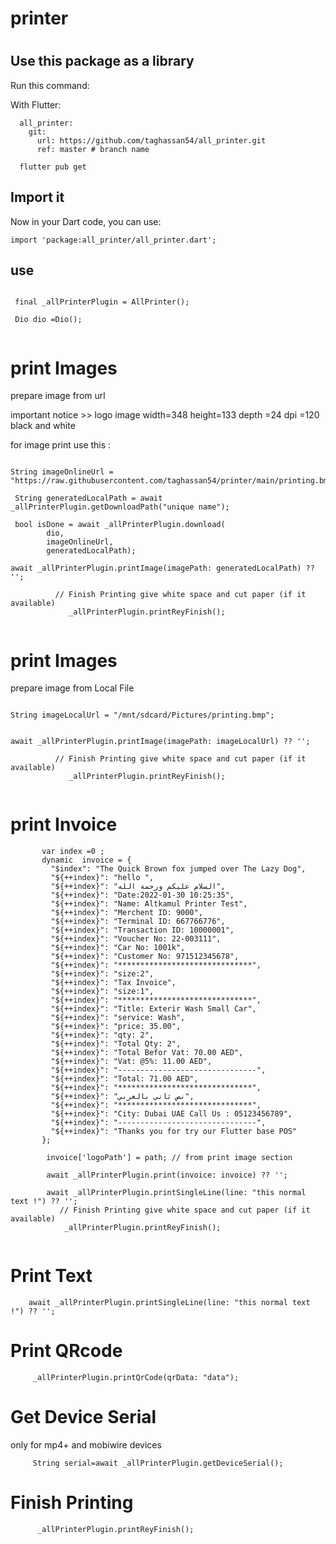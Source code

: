 # printer

# 
## Use this package as a library
Run this command:

With Flutter:
```
  all_printer:
    git:
      url: https://github.com/taghassan54/all_printer.git
      ref: master # branch name
```

```
  flutter pub get
```
## Import it 
Now in your Dart code, you can use:
```
import 'package:all_printer/all_printer.dart';
```
## use 
```

 final _allPrinterPlugin = AllPrinter();
 
 Dio dio =Dio();
 
```
 # print Images
 prepare image from url  
 
  important notice >> logo image  width=348  height=133 depth =24 dpi =120 black and white

 for image print use this :
```

String imageOnlineUrl = "https://raw.githubusercontent.com/taghassan54/printer/main/printing.bmp";

 String generatedLocalPath = await _allPrinterPlugin.getDownloadPath("unique name");
 
 bool isDone = await _allPrinterPlugin.download(
        dio,
        imageOnlineUrl,
        generatedLocalPath);
        
await _allPrinterPlugin.printImage(imagePath: generatedLocalPath) ?? '';
        
          // Finish Printing give white space and cut paper (if it available)
             _allPrinterPlugin.printReyFinish();
        
```
 # print Images
 prepare image from Local File  
```

String imageLocalUrl = "/mnt/sdcard/Pictures/printing.bmp";

        
await _allPrinterPlugin.printImage(imagePath: imageLocalUrl) ?? '';
        
          // Finish Printing give white space and cut paper (if it available)
             _allPrinterPlugin.printReyFinish();
        
```

  # print Invoice
 ```
        var index =0 ;
        dynamic  invoice = {
          "$index": "The Quick Brown fox jumped over The Lazy Dog",
          "${++index}": "hello ",
          "${++index}": "السلام عليكم ورحمة الله",
          "${++index}": "Date:2022-01-30 10:25:35",
          "${++index}": "Name: Altkamul Printer Test",
          "${++index}": "Merchent ID: 9000",
          "${++index}": "Terminal ID: 667766776",
          "${++index}": "Transaction ID: 10000001",
          "${++index}": "Voucher No: 22-003111",
          "${++index}": "Car No: 1001k",
          "${++index}": "Customer No: 971512345678",
          "${++index}": "******************************",
          "${++index}": "size:2",
          "${++index}": "Tax Invoice",
          "${++index}": "size:1",
          "${++index}": "******************************",
          "${++index}": "Title: Exterir Wash Small Car",
          "${++index}": "service: Wash",
          "${++index}": "price: 35.00",
          "${++index}": "qty: 2",
          "${++index}": "Total Qty: 2",
          "${++index}": "Total Befor Vat: 70.00 AED",
          "${++index}": "Vat: @5%: 11.00 AED",
          "${++index}": "-------------------------------",
          "${++index}": "Total: 71.00 AED",
          "${++index}": "******************************",
          "${++index}": "نص ثاني بالعربي",
          "${++index}": "******************************",
          "${++index}": "City: Dubai UAE Call Us : 05123456789",
          "${++index}": "-------------------------------",
          "${++index}": "Thanks you for try our Flutter base POS"
        };
        
         invoice['logoPath'] = path; // from print image section 
         
         await _allPrinterPlugin.print(invoice: invoice) ?? '';
         
         await _allPrinterPlugin.printSingleLine(line: "this normal text !") ?? '';
            // Finish Printing give white space and cut paper (if it available)
             _allPrinterPlugin.printReyFinish();
            
```
# Print Text 
```
    await _allPrinterPlugin.printSingleLine(line: "this normal text !") ?? '';
```

# Print QRcode
```            
     _allPrinterPlugin.printQrCode(qrData: "data");
```

# Get Device Serial 
only for mp4+ and mobiwire devices
```            
     String serial=await _allPrinterPlugin.getDeviceSerial();
```

# Finish Printing
```
      _allPrinterPlugin.printReyFinish();
        
```
